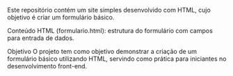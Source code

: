 Este repositório contém um site simples desenvolvido com HTML, cujo objetivo é criar um formulário básico.

 Conteúdo
HTML (formulario.html): estrutura do formulário com campos para entrada de dados.

 Objetivo
O projeto tem como objetivo demonstrar a criação de um formulário básico utilizando HTML, servindo como prática para iniciantes no desenvolvimento front-end.

